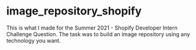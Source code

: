 # image_repository_shopify
This is what I made for the Summer 2021 - Shopify Developer Intern Challenge Question. The task was to build an image repository using any technology you want.
